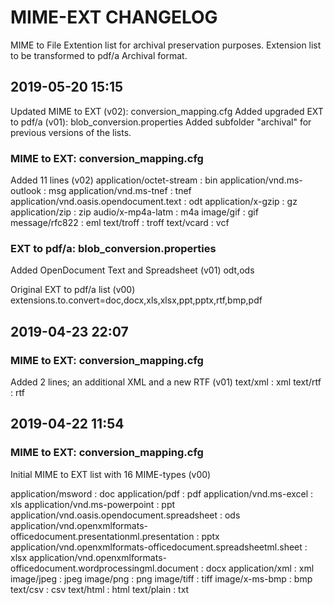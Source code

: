 # MIME-EXT CHANGELOG
MIME to File Extention list for archival preservation purposes.
Extension list to be transformed to pdf/a Archival format.

## 2019-05-20 15:15 ##

Updated MIME to EXT (v02): conversion_mapping.cfg
Added upgraded EXT to pdf/a (v01): blob_conversion.properties
Added subfolder "archival" for previous versions of the lists.

### MIME to EXT: conversion_mapping.cfg ###

Added 11 lines (v02)
application/octet-stream : bin
application/vnd.ms-outlook : msg
application/vnd.ms-tnef : tnef
application/vnd.oasis.opendocument.text : odt
application/x-gzip : gz
application/zip : zip
audio/x-mp4a-latm : m4a
image/gif : gif
message/rfc822 : eml
text/troff : troff
text/vcard : vcf

### EXT to pdf/a: blob_conversion.properties ###

Added OpenDocument Text and Spreadsheet (v01)
odt,ods

Original EXT to pdf/a list (v00)
extensions.to.convert=doc,docx,xls,xlsx,ppt,pptx,rtf,bmp,pdf

## 2019-04-23 22:07 ##

### MIME to EXT: conversion_mapping.cfg ###

Added 2 lines; an additional XML and a new RTF (v01)
text/xml : xml
text/rtf : rtf

## 2019-04-22 11:54 ##

### MIME to EXT: conversion_mapping.cfg ###

Initial MIME to EXT list with 16 MIME-types (v00)

application/msword : doc
application/pdf : pdf
application/vnd.ms-excel : xls
application/vnd.ms-powerpoint : ppt
application/vnd.oasis.opendocument.spreadsheet : ods
application/vnd.openxmlformats-officedocument.presentationml.presentation : pptx
application/vnd.openxmlformats-officedocument.spreadsheetml.sheet : xlsx
application/vnd.openxmlformats-officedocument.wordprocessingml.document : docx
application/xml : xml
image/jpeg : jpeg
image/png : png
image/tiff : tiff
image/x-ms-bmp : bmp
text/csv : csv
text/html : html
text/plain : txt
